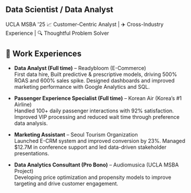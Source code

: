 ## Data Scientist / Data Analyst 
UCLA MSBA '25
📈 Customer-Centric Analyst | ✈️ Cross-Industry Experience | 🔍 Thoughtful Problem Solver

## 💼 Work Experiences

- **Data Analyst (Full time)** – Readybloom (E-Commerce)  
  First data hire, Built predictive & prescriptive models, driving 500% ROAS and 600% sales spike. Designed dashboards and improved marketing performance with Google Analytics and SQL.

- **Passenger Experience Specialist (Full time)** – Korean Air (Korea’s #1 Airline)  
  Handled 100+ daily passenger interactions with 92% satisfaction. Improved VIP processing and reduced wait time through preference data analysis.

- **Marketing Assistant** – Seoul Tourism Organization  
  Launched E-CRM system and improved conversion by 23%. Managed $12.7M in conference support and led data-driven stakeholder presentations.

- **Data Analytics Consultant (Pro Bono)** – Audiomusica (UCLA MSBA Project)  
  Developing price optimization and propensity models to improve targeting and drive customer engagement.

